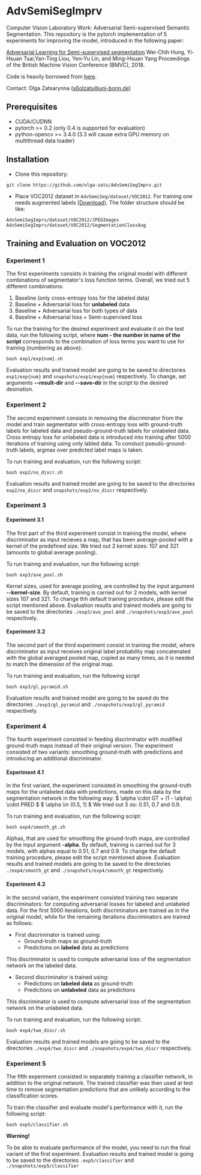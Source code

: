 # AdvSemiSegImprv
Computer Vision Laboratory Work: Adversarial Semi-supervised Semantic Segmentation.
This repository is the pytorch implementation of 5 experiments for improving the model, introduced in the following paper:

[Adversarial Learning for Semi-supervised segmentation](https://arxiv.org/abs/1802.07934)
Wei-Chih Hung, Yi-Hsuan Tsai,Yan-Ting Liou, Yen-Yu Lin, and Ming-Hsuan Yang 
Proceedings of the British Machine Vision Conference (BMVC), 2018.

Code is heavily borrowed from [here](https://github.com/hfslyc/AdvSemiSeg).

Contact: Olga Zatsarynna (s6olzats@uni-bonn.de)


## Prerequisites
  * CUDA/CUDNN
  * pytorch >= 0.2 (only 0.4 is supported for evaluation)
  * python-opencv >= 3.4.0  (3.3 will cause extra GPU memory on multithread data loader)


## Installation 
  * Clone this repository:
  ```
  git clone https://github.com/olga-zats/AdvSemiSegImprv.git
  ```
  
  * Place VOC2012 dataset in `AdvSemiSeg/dataset/VOC2012`. For training one needs augmented labels [(Download)](http://vllab1.ucmerced.edu/~whung/adv-semi-seg/SegmentationClassAug.zip). The folder structure should be like:
  ```
  AdvSemiSegImprv/dataset/VOC2012/JPEGImages
  AdvSemiSegImprv/dataset/VOC2012/SegmentationClassAug
  ```
  
  ## Training and Evaluation on VOC2012
  ### Experiment 1
  The first experiments consists in training the original model with different combinations of segmentator's loss function terms. Overall, we tried out 5 different combinations:
  
 1. Baseline (only cross-entropy loss for the labeled data)
 2. Baseline + Adversarial loss for **unlabeled** data 
 3. Baseline + Adversarial loss for both types of data
 4. Baseline + Adversarial loss + Semi-supervised loss
 
 To run the training for the desired experiment and evaluate it on the test data, run the following script, where **num - the number in name of the script** corresponds to the combination of loss terms you want to use for training (numbering as above):
  
  ```
  bash exp1/exp{num}.sh
  ```
  Evaluation results and trained model are going to be saved to directories `exp1/exp{num}` and `snapshots/exp1/exp{num}` respectively. To change, set arguments **--result-dir** and **--save-dir** in the script to the desired desination.
 
 
  ### Experiment 2
  The second experiment consists in removing the discriminator from the model and train segmentator with cross-entropy loss with ground-truth labels for labeled data and pseudo-ground-truth labels for unlabeled data. Cross entropy loss for unlabeled data is introduced into training after 5000 iterations of training using only labled data. To constuct pseudo-ground-truth labels, argmax over predicted label maps is taken.
  
  To run training and evaluation, run the following script:
  ```
  bash exp2/no_discr.sh
  ```
  Evaluation results and trained model are going to be saved to the directories `exp2/no_discr` and `snapshots/exp2/no_discr`
  respectively.
 
 
  ### Experiment 3
  #### Experiment 3.1
  The first part of the third experiment consist in training the model, where discriminator as input recieves a map, that has been average-pooled with a kernel of the predefined size. We tried out 2 kernel sizes: 107 and 321 (amounts to global average pooling).
  
  To run trainng and evaluation, run the following script:
  ``` 
  bash exp3/ave_pool.sh
  ```
  Kernel sizes, used for average pooling, are controlled by the input argument **--kernel-size**. By default, training is carried out for 2 models, with kernel sizes 107 and 321. To change thh default training procedure, please edit the script mentioned above. 
  Evaluation results and trained models are going to be saved to the directories `./exp3/ave_pool` and `./snapshots/exp3/ave_pool` respectively.
  
 #### Experiment 3.2
 The second part of the third experiment consist in training the model, where discriminator as input receives original label probability map concatenated with the global averaged pooled map, copied as many times, as it is needed to match the dimension of the original map.
 
 To run training and evaluation, run the following script
  ``` 
  bash exp3/gl_pyramid.sh
  ```
 Evaluation results and trained model are going to be saved do the directories `./exp3/gl_pyramid` and `./snapshots/exp3/gl_pyramid` respectively.
 
 
 ### Experiment 4
 The fourth experiment consisted in feeding discriminator with modified ground-truth maps instead of their original version. The experiment consisted of two variants: smoothing ground-truth with predictions and introducing an additional discriminator.
 
 #### Experiment 4.1
 In the first variant, the experiment consisted in smoothing the ground-truth maps for the unlabeled data with predictions, made on this data by the segmentation network in the following way:
 $ \alpha \cdot GT + (1 - \alpha) \cdot PRED $
 $ \alpha \in (0.5, 1] $
 We tried out 3 $\alpha$s: 0.51, 0.7 and 0.9.
 
 To run training and evaluation, run the following script:
 ```
 bash exp4/smooth_gt.sh
 ```
 
 Alphas, that are used for smoothing the ground-truth maps, are controlled by the input argument **-alpha**. By default, training is carried out for 3 models, with alphas equal to 0.51, 0.7 and 0.9. To change the default training procedure, please edit the script mentioned above.
 Evaluation results and trained models are going to be saved to the directories `./exp4/smooth_gt` and `./snapshots/exp4/smooth_gt` respectively.
 
 
 #### Experiment 4.2
 In the second variant, the experiment consisted training two separate discriminators: for computing adversarial losses for labeled and unlabeled data. For the first 5000 iterations, both discriminators are trained as in the original model, while for the remaining iterations discriminators are trained as follows:
   * First discriminator is trained using:
       * Ground-truth maps as ground-truth 
       * Predictions on **labeled** data as predictions
   
   This discriminator is used to compute adversarial loss of the segmentation network on the labeled data.
   
   * Second discriminator is trained using:
       * Predictions on **labeled data** as ground-truth 
       * Predictions on **unlabeled** data as predictions 
   
   This discriminator is used to compute adversarial loss of the segmentation network on the unlabeled data.
   
   To run training and evaluation, run the following script:
   ```
   bash exp4/two_discr.sh
   ```
   Evaluation results and trained models are going to be saved to the directories `./exp4/two_discr` and `./snapshots/exp4/two_discr` respectively.
   
   
   
   ### Experiment 5
   The fifth experiment consisted in separately training a classifier network, in addition to the original network. The trained classifier was then used at test time to remove segmentation predictions that are unlikely according to the classification scores. 
   
   To train the classifier and evaluate model's performance with it, run the following script:
   ``` 
   bash exp5/classifier.sh
   ```
   **Warning!**
   
   To be able to evaluate performance of the model, you need to run the final variant of the first experiment.
   Evaluation results and trained model is going to be saved to the directories `.exp5/classifier` and `./snapshots/exp5/classifier`
